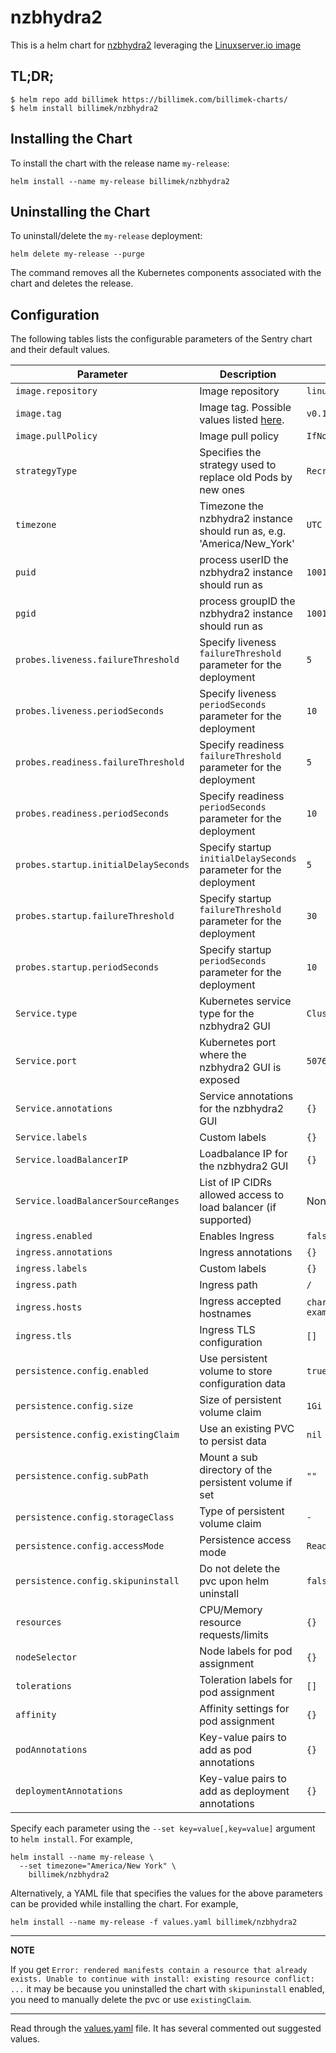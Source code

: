 # nzbhydra2

This is a helm chart for [nzbhydra2](https://github.com/theotherp/nzbhydra2) leveraging the [Linuxserver.io image](https://hub.docker.com/r/linuxserver/hydra2/)

## TL;DR;

```shell
$ helm repo add billimek https://billimek.com/billimek-charts/
$ helm install billimek/nzbhydra2
```

## Installing the Chart

To install the chart with the release name `my-release`:

```console
helm install --name my-release billimek/nzbhydra2
```

## Uninstalling the Chart

To uninstall/delete the `my-release` deployment:

```console
helm delete my-release --purge
```

The command removes all the Kubernetes components associated with the chart and deletes the release.

## Configuration

The following tables lists the configurable parameters of the Sentry chart and their default values.

| Parameter                  | Description                         | Default                                                 |
|----------------------------|-------------------------------------|---------------------------------------------------------|
| `image.repository`         | Image repository | `linuxserver/hydra2` |
| `image.tag`                | Image tag. Possible values listed [here](https://hub.docker.com/r/linuxserver/hydra2/tags/).| `v0.12.1132-ls37`|
| `image.pullPolicy`         | Image pull policy | `IfNotPresent` |
| `strategyType`             | Specifies the strategy used to replace old Pods by new ones | `Recreate` |
| `timezone`                 | Timezone the nzbhydra2 instance should run as, e.g. 'America/New_York' | `UTC` |
| `puid`                     | process userID the nzbhydra2 instance should run as | `1001` |
| `pgid`                     | process groupID the nzbhydra2 instance should run as | `1001` |
| `probes.liveness.failureThreshold`     | Specify liveness `failureThreshold` parameter for the deployment     | `5`  |
| `probes.liveness.periodSeconds`       | Specify liveness `periodSeconds` parameter for the deployment       | `10` |
| `probes.readiness.failureThreshold`    | Specify readiness `failureThreshold` parameter for the deployment    | `5`  |
| `probes.readiness.periodSeconds`      | Specify readiness `periodSeconds` parameter for the deployment      | `10` |
| `probes.startup.initialDelaySeconds`    | Specify startup `initialDelaySeconds` parameter for the deployment    | `5`  |
| `probes.startup.failureThreshold`      | Specify startup `failureThreshold` parameter for the deployment      | `30` |
| `probes.startup.periodSeconds`      | Specify startup `periodSeconds` parameter for the deployment      | `10` |
| `Service.type`          | Kubernetes service type for the nzbhydra2 GUI | `ClusterIP` |
| `Service.port`          | Kubernetes port where the nzbhydra2 GUI is exposed| `5076` |
| `Service.annotations`   | Service annotations for the nzbhydra2 GUI | `{}` |
| `Service.labels`        | Custom labels | `{}` |
| `Service.loadBalancerIP` | Loadbalance IP for the nzbhydra2 GUI | `{}` |
| `Service.loadBalancerSourceRanges` | List of IP CIDRs allowed access to load balancer (if supported)      | None
| `ingress.enabled`              | Enables Ingress | `false` |
| `ingress.annotations`          | Ingress annotations | `{}` |
| `ingress.labels`               | Custom labels                       | `{}`
| `ingress.path`                 | Ingress path | `/` |
| `ingress.hosts`                | Ingress accepted hostnames | `chart-example.local` |
| `ingress.tls`                  | Ingress TLS configuration | `[]` |
| `persistence.config.enabled`      | Use persistent volume to store configuration data | `true` |
| `persistence.config.size`         | Size of persistent volume claim | `1Gi` |
| `persistence.config.existingClaim`| Use an existing PVC to persist data | `nil` |
| `persistence.config.subPath`  | Mount a sub directory of the persistent volume if set | `""` |
| `persistence.config.storageClass` | Type of persistent volume claim | `-` |
| `persistence.config.accessMode`  | Persistence access mode | `ReadWriteOnce` |
| `persistence.config.skipuninstall`  | Do not delete the pvc upon helm uninstall | `false` |
| `resources`                | CPU/Memory resource requests/limits | `{}` |
| `nodeSelector`             | Node labels for pod assignment | `{}` |
| `tolerations`              | Toleration labels for pod assignment | `[]` |
| `affinity`                 | Affinity settings for pod assignment | `{}` |
| `podAnnotations`           | Key-value pairs to add as pod annotations  | `{}` |
| `deploymentAnnotations`           | Key-value pairs to add as deployment annotations  | `{}` |

Specify each parameter using the `--set key=value[,key=value]` argument to `helm install`. For example,

```console
helm install --name my-release \
  --set timezone="America/New York" \
    billimek/nzbhydra2
```

Alternatively, a YAML file that specifies the values for the above parameters can be provided while installing the chart. For example,

```console
helm install --name my-release -f values.yaml billimek/nzbhydra2
```

---
**NOTE**

If you get `Error: rendered manifests contain a resource that already exists. Unable to continue with install: existing resource conflict: ...` it may be because you uninstalled the chart with `skipuninstall` enabled, you need to manually delete the pvc or use `existingClaim`.

---

Read through the [values.yaml](https://github.com/billimek/billimek-charts/blob/master/charts/nzbhydra2/values.yaml) file. It has several commented out suggested values.
